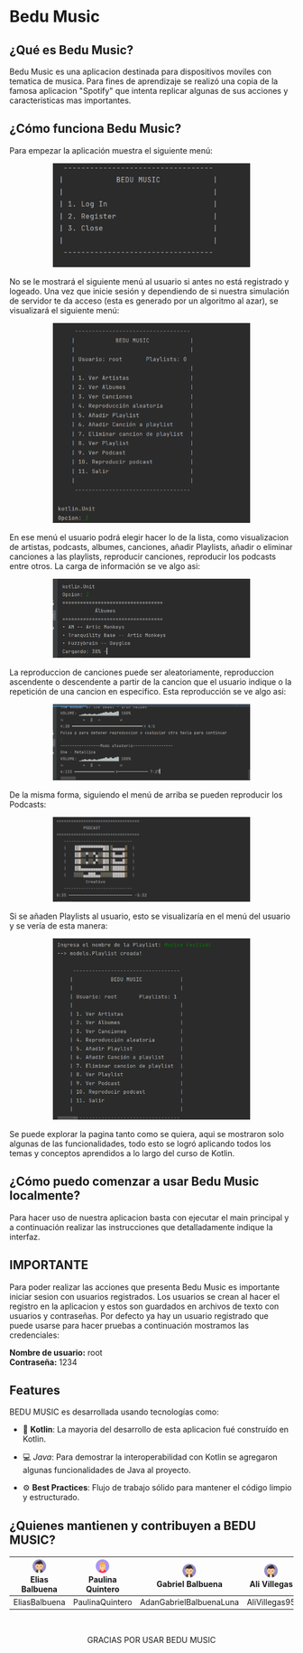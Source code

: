 <h1> Bedu Music </h1>

## ¿Qué es Bedu Music?

Bedu Music es una aplicacion destinada para dispositivos moviles con tematica de musica. Para fines de aprendizaje se realizó una copia de la famosa aplicacion
"Spotify" que intenta replicar algunas de sus acciones y caracteristicas mas importantes.


## ¿Cómo funciona Bedu Music?

Para empezar la aplicación muestra el siguiente menú:
<p align="center">
  <img src="./src/assets/MenuInicio.PNG" width="350" title="hover text">
</p>

No se le mostrará el siguiente menú al usuario si antes no está registrado y logeado. Una vez que inicie sesión y dependiendo de si nuestra simulación de servidor te da acceso (esta es generado por un algoritmo al azar), se visualizará el siguiente menú:

<p align="center">
  <img src="./src/assets/MenuAcciones.PNG" width="350" title="hover text">
</p>

En ese menú el usuario podrá elegir hacer lo de la lista, como visualizacion de artistas, podcasts, albumes, canciones, añadir Playlists, añadir o eliminar
canciones a las playlists, reproducir canciones, reproducir los podcasts entre otros.
La carga de información se ve algo asi:

<p align="center">
  <img src="./src/assets/CargaInformacion.PNG" width="350" title="hover text">
</p>

La reproduccion de canciones puede ser aleatoriamente, reproduccion ascendente o descendente a partir de la cancion que el usuario indique o la repetición de una cancion en especifico.
Esta reproducción se ve algo asi:

<p align="center">
  <img src="./src/assets/ReproducirCancion.PNG" width="350" title="hover text">
</p>

De la misma forma, siguiendo el menú de arriba se pueden reproducir los Podcasts:

<p align="center">
  <img src="./src/assets/ReproducirPodcast.PNG" width="350" title="hover text">
</p>

Si se añaden Playlists al usuario, esto se visualizaría en el menú del usuario y se vería de esta manera:

<p align="center">
  <img src="./src/assets/MenuPlaylist.PNG" width="350" title="hover text">
</p>

Se puede explorar la pagina tanto como se quiera, aqui se mostraron solo algunas de las funcionalidades, todo esto se logró aplicando todos los temas y conceptos
aprendidos a lo largo del curso de Kotlin.

## ¿Cómo puedo comenzar a usar Bedu Music localmente?

Para hacer uso de nuestra aplicacion basta con ejecutar el main principal y a continuación realizar las instrucciones que detalladamente indique la interfaz.

## IMPORTANTE

Para poder realizar las acciones que presenta Bedu Music es importante iniciar sesion con usuarios registrados. Los usuarios se crean al hacer el registro en la aplicacion y estos son guardados en archivos de texto con usuarios y contraseñas. Por defecto ya hay un usuario registrado que puede usarse para hacer pruebas
a continuación mostramos las credenciales:

**Nombre de usuario:** root
</br>
**Contraseña:** 1234

## Features

BEDU MUSIC es desarrollada usando tecnologías como:

- :iphone: **Kotlin**: La mayoria del desarrollo de esta aplicacion fué construído en Kotlin.

- :computer: *Java*: Para demostrar la interoperabilidad con Kotlin se agregaron algunas funcionalidades de Java al proyecto.

- :gear: **Best Practices**: Flujo de trabajo sólido para mantener el código limpio y estructurado.

## ¿Quienes mantienen y contribuyen a BEDU MUSIC?

| [<img src="https://raw.githubusercontent.com/raquellvazquez/to-do/develop/src/assets/boy.png" alt="IE / Edge" width="24px" height="24px" />](https://github.com/EliasBautista)</br>Elias Balbuena| [<img src="https://raw.githubusercontent.com/raquellvazquez/to-do/develop/src/assets/girl.png" alt="Safari" width="24px" height="24px" />](https://github.com/PaulinaQuintero)</br>Paulina Quintero| [<img src="https://raw.githubusercontent.com/raquellvazquez/to-do/develop/src/assets/boy.png" alt="Chrome" width="24px" height="24px" />](https://github.com/AdanGabrielBalbuenaLuna)</br>Gabriel Balbuena| [<img src="https://raw.githubusercontent.com/raquellvazquez/to-do/develop/src/assets/boy.png" alt="Safari" width="24px" height="24px" />](https://github.com/AliVillegas95)</br>Ali Villegas ||
| --- | --- | --- | --- | --- |
| EliasBalbuena | PaulinaQuintero | AdanGabrielBalbuenaLuna| AliVillegas95 |

<br>
<p align="center">GRACIAS POR USAR BEDU MUSIC</p>
